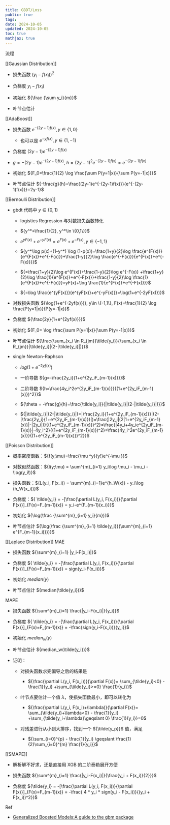 ```yaml
---
title: GBDT/Loss
public: true
tags:
date: 2024-10-05
updated: 2024-10-05
toc: true
mathjax: true
---
```


流程


[[Gaussian Distribution]]

  + 损失函数 ${(y_i - f(x_i))^2}$

  + 负梯度 ${y_i - f(x_i)}$

  + 初始化 ${\frac {\sum y_i}{m}}$

  + 叶节点估计

[[AdaBoost]]

  + 损失函数 ${e^{-(2y-1)f(x)}, y\in \{1,0\}}$

    + 也可以是 ${e^{-yf(x)}, y\in \{1,-1\}}$

  + 负梯度 ${(2y-1)e^{-(2y-1)f(x)}}$

  + ${g=-(2y-1)e^{-(2y-1)f(x)}}$, ${h=(2y-1)^2e^{-(2y-1)f(x)}=e^{-(2y-1)f(x)}}$

  + 初始化 ${F_0=\frac{1}{2} \log \frac{\sum P(y=1|x)}{\sum P(y=-1|x)}}$

  + 叶节点估计 ${-\frac{g}{h}=\frac{(2y-1)e^{-(2y-1)f(x)}}{e^{-(2y-1)f(x)}}=2y-1}$

[[Bernoulli Distribution]]

  + gbdt 代码中 ${y\in \{0,1\}}$

    + logistics Regression 与对数损失函数转化

    + ${y^*=\frac{1}{2}, y^*\in \{0,1\}}$

    + ${e^{yF(x)}+e^{-yF(x)}=e^{F(x)}+e^{-F(x)}, y\in \{-1,1\}}$

    + ${y^*\log p(x)+(1-y^*) \log (1-p(x))=\frac{1+y}{2}\log \frac{e^{F(x)}}{e^{F(x)}+e^{-F(x)}}+\frac{1-y}{2}\log \frac{e^{-F(x)}}{e^{F(x)}+e^{-F(x)}}}$

    + ${=\frac{1+y}{2}\log e^{F(x)}+\frac{1-y}{2}\log e^{-F(x)} +\frac{1+y}{2}\log \frac{1}{e^{F(x)}+e^{-F(x)}}+\frac{1-y}{2}\log \frac{1}{e^{F(x)}+e^{-F(x)}}=yF(x)+\log \frac{1}{e^{F(x)}+e^{-F(x)}}}$

    + ${=\log \frac{e^{yF(x)}}{e^{yF(x)}+e^{-yF(x)}}=\log(1+e^{-2yF(x)})}$

  + 对数损失函数 ${\log(1+e^{-2yf(x)})}, y\in \{-1,1\}, F(x)=\frac{1}{2} \log \frac{P(y=1|x)}{P(y=-1|x)}$

  + 负梯度 ${\frac{2y}{1+e^{2yf(x)}}}$

  + 初始化 ${F_0= \log \frac{\sum P(y=1|x)}{\sum P(y=-1|x)}}$

  + 叶节点估计  ${\frac{\sum_{x_i \in R_{jm}}\tilde{y_i}}{\sum_{x_i \in R_{jm}}|\tilde{y_i}|(2-|\tilde{y_i}|)}}$

  + single Newton-Raphson

    + ${log(1+e^{-2yf(x)})}$

    + 一阶导数 ${g=-\frac{2y_i}{1+e^{2y_iF_{m-1}(x)}}}$

    + 二阶导数 ${h=\frac{4y_i^2e^{2y_iF_{m-1}(x)}}{(1+e^{2y_iF_{m-1}(x)})^2}}$

    + ${\theta = -\frac{g}{h}=\frac{\tilde{y_i}}{|\tilde{y_i}|(2-|\tilde{y_i}|)}}$

    + ${|\tilde{y_i}|(2-|\tilde{y_i}|)=|\frac{2y_i}{1+e^{2y_iF_{m-1}(x)}}|(2-|\frac{2y_i}{1+e^{2y_iF_{m-1}(x)}}|)=\frac{|2y_i|(2|1+e^{2y_iF_{m-1}(x)}|-|2y_i|)}{(1+e^{2y_iF_{m-1}(x)})^2}=\frac{|4y_i+4y_ie^{2y_iF_{m-1}(x)}|-4y_i^2}{(1+e^{2y_iF_{m-1}(x)})^2}=\frac{4y_i^2e^{2y_iF_{m-1}(x)}}{(1+e^{2y_iF_{m-1}(x)})^2}}$

[[Poisson Distribution]]

  + 概率密度函数：${f(y;\mu)=\frac{\mu ^y}{y!}e^{-\mu }}$

  + 对数似然函数：${l(y;\mu) = \sum^{m}_{i=1} y_i\log \mu_i - \mu_i - \log(y_i!)}$

  + 损失函数：${L(y_i, F(x_i)) = \sum^{m}_{i=1}e^{h_W(x)} - y_i\log (h_W(x_i))}$

  + 负梯度：${ \tilde{y_i} = -[\frac{\partial L(y_i, F(x_i))}{\partial F(x)}]_{F(x)=F_{m-1}(x)} = y_i-e^{F_{m-1}(x_i)}}$

  + 初始化 ${\log(\frac {\sum^{m}_{i=1} y_i}{m})}$

  + 叶节点估计 ${\log(\frac {\sum^{m}_{i=1} \tilde{y_i}}{\sum^{m}_{i=1} e^{F_{m-1}(x_i)}})}$

[[Laplace Distribution]] MAE

  + 损失函数 ${\sum^{m}_{i=1} |y_i-F(x_i)|}$

  + 负梯度 ${ \tilde{y_i} = -[\frac{\partial L(y_i, F(x_i))}{\partial F(x)}]_{F(x)=F_{m-1}(x)} = sign(y_i-F(x_i))}$

  + 初始化 ${median(y)}$

  + 叶节点估计 ${median(\tilde{y_i})}$

MAPE

  + 损失函数 ${\sum^{m}_{i=1} \frac{|y_i-F(x_i)|}{y_i}}$

  + 负梯度 ${ \tilde{y_i} = -[\frac{\partial L(y_i, F(x_i))}{\partial F(x)}]_{F(x)=F_{m-1}(x)} = -\frac{sign(y_i-F(x_i))}{y_i}}$

  + 初始化 ${median_w(y)}$

  + 叶节点估计 ${median_w(\tilde{y_i})}$

  + 证明：

    + 对损失函数求完偏导之后的结果是

      + ${\frac{\partial L(y_i, F(x_i))}{\partial F(x)}= \sum_{\tilde{y_i}<0} - \frac{1}{y_i} +\sum_{\tilde{y_i}>=0} \frac{1}{y_i}}$

    + 叶节点要估计一个值 ${\lambda}$，使损失函数最小，即可以转化为

      + ${\frac{\partial L(y_i, F(x_i)+\lambda)}{\partial F(x)}= \sum_{\tilde{y_i}+\lambda<0} - \frac{1}{y_i} +\sum_{\tilde{y_i+\lambda}\geqslant 0} \frac{1}{y_i}}=0$

    + 对残差进行从小到大排序，找到一个 ${\tilde{y_p}}$ 值，满足

      + ${\sum_{i=0}^{p} - \frac{1}{y_i} \geqslant \frac{1}{2}\sum_{i=0}^{m} \frac{1}{y_i}}$

[[SMAPE]]

  + 解析解不好求，还是直接用 XGB 的二阶泰勒展开方便

  + 损失函数 ${\sum^{m}_{i=1} \frac{|y_i-F(x_i)|}{\frac{y_i + F(x_i)}{2}}}$

  + 负梯度 ${\tilde{y_i} = -[\frac{\partial L(y_i, F(x_i))}{\partial F(x)}]_{F(x)=F_{m-1}(x)} = -\frac{ 4 * y_i * sign(y_i - F(x_i))}{(y_i + F(x_i))^2}}$

Ref

  + [Generalized Boosted Models:A guide to the gbm package](https://cran.r-project.org/web/packages/gbm/vignettes/gbm.pdf)


